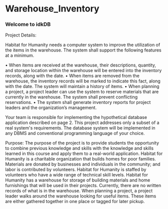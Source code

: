 # Warehouse_Inventory
<h3>Welcome to idkDB</h3>

<p>
  
Project Details:
  
Habitat for Humanity needs a computer system to improve the utilization of the items in the warehouse. The system
shall support the following features at a minimum.

• When items are received at the warehouse, their descriptions, quantity, and storage location within the
warehouse will be entered into the inventory records, along with the date.
• When items are removed from the warehouse, the inventory records will be marked to indicate this fact, along
with the date. The system will maintain a history of items.
• When planning a project, a project leader can use the system to reserve materials that are currently in the
warehouse. The system shall prevent conflicting reservations.
• The system shall generate inventory reports for project leaders and the organization’s management.

Your team is responsible for implementing the hypothetical database
application described on page 2. This project addresses only a subset of a real
system's requirements.
The database system will be implemented in any DBMS and conventional
programming language of your choice.

Purpose: The purpose of the project is to provide students the opportunity to combine
previous knowledge and skills with the knowledge and skills learned in this
course and apply them to a real-world application. 
Habitat for Humanity is a charitable organization that builds homes for poor families. Materials are donated by
businesses and individuals in the community; and labor is contributed by volunteers. Habitat for Humanity is staffed
by volunteers who have a wide range of technical skill levels.
Habitat for Humanity has a warehouse for storage of building materials and home furnishings that will be used in their
projects. Currently, there are no written records of what is in the warehouse. When planning a project, a project
leader walks around the warehouse looking for useful items. These items are either gathered together in one place
or tagged for later pickup.

</p>
